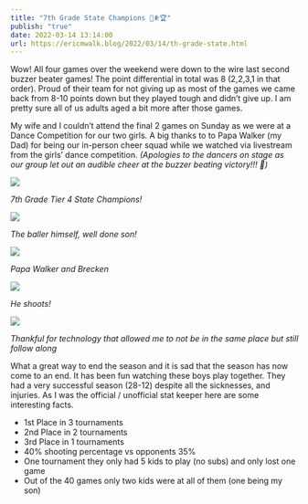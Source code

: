 ```yaml
---
title: "7th Grade State Champions 🏀⛹️🏆"
publish: "true"
date: 2022-03-14 13:14:00
url: https://ericmwalk.blog/2022/03/14/th-grade-state.html
---
```


Wow! All four games over the weekend were down to the wire last second buzzer beater games! The point differential in total was 8 (2,2,3,1 in that order). Proud of their team for not giving up as most of the games we came back from 8-10 points down but they played tough and didn’t give up. I am pretty sure all of us adults aged a bit more after those games.

My wife and I couldn’t attend the final 2 games on Sunday as we were at a Dance Competition for our two girls. A big thanks to to Papa Walker (my Dad) for being our in-person cheer squad while we watched via livestream from the girls’ dance competition. *(Apologies to the dancers on stage as our group let out an audible cheer at the buzzer beating victory!!! 🙉)*

![](https://ericmwalk.blog/uploads/2022/d6c24bae45.jpg)

*7th Grade Tier 4 State Champions!*

![](https://ericmwalk.blog/uploads/2022/5633cd10ab.jpg)

*The baller himself, well done son!*

![](https://ericmwalk.blog/uploads/2022/8eb3d336dc.jpg)

*Papa Walker and Brecken*

![](https://ericmwalk.blog/uploads/2022/61c7d678c1.jpg)

*He shoots!*

![](https://ericmwalk.blog/uploads/2022/f2cf0e3318.jpg)

*Thankful for technology that allowed me to not be in the same place but still follow along*

What a great way to end the season and it is sad that the season has now come to an end. It has been fun watching these boys play together. They had a very successful season (28-12) despite all the sicknesses, and injuries. As I was the official / unofficial stat keeper here are some interesting facts.

- 1st Place in 3 tournaments
- 2nd Place in 2 tournaments
- 3rd Place in 1 tournaments
- 40% shooting percentage vs opponents 35%
- One tournament they only had 5 kids to play (no subs) and only lost one game
- Out of the 40 games only two kids were at all of them (one being my son)
